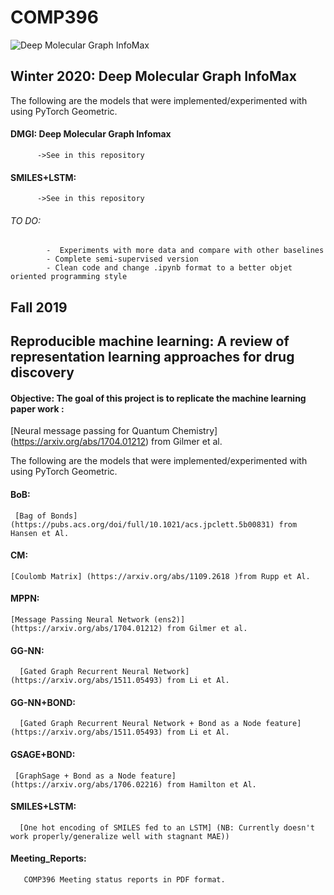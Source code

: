 # COMP396
![Deep Molecular Graph InfoMax](https://github.com/bmbodj/COMP396/blob/master/Winter_2020/DMGI.png)
## Winter 2020: Deep Molecular Graph InfoMax

The following are the models that were implemented/experimented with using PyTorch Geometric.
#### DMGI: Deep Molecular Graph Infomax
          ->See in this repository
####  SMILES+LSTM: 
          ->See in this repository          
###### TO DO: 
            -  Experiments with more data and compare with other baselines
            - Complete semi-supervised version
            - Clean code and change .ipynb format to a better objet oriented programming style
## Fall 2019
## Reproducible machine learning: A review of representation learning approaches for drug discovery

#### Objective: The goal  of this project is to replicate the machine learning paper work : 
[Neural message passing for Quantum Chemistry] (https://arxiv.org/abs/1704.01212) from Gilmer et al. 

The following are the models that were implemented/experimented with using PyTorch Geometric.


#### BoB:
     [Bag of Bonds] (https://pubs.acs.org/doi/full/10.1021/acs.jpclett.5b00831) from Hansen et Al. 


#### CM:
    [Coulomb Matrix] (https://arxiv.org/abs/1109.2618 )from Rupp et Al.
    
     
#### MPPN: 
    [Message Passing Neural Network (ens2)] (https://arxiv.org/abs/1704.01212) from Gilmer et al. 

     
#### GG-NN: 
      [Gated Graph Recurrent Neural Network] (https://arxiv.org/abs/1511.05493) from Li et Al.
      
     
#### GG-NN+BOND: 
      [Gated Graph Recurrent Neural Network + Bond as a Node feature] (https://arxiv.org/abs/1511.05493) from Li et Al.
      
     
#### GSAGE+BOND: 
     [GraphSage + Bond as a Node feature]  (https://arxiv.org/abs/1706.02216) from Hamilton et Al.             

#### SMILES+LSTM: 
      [One hot encoding of SMILES fed to an LSTM] (NB: Currently doesn't work properly/generalize well with stagnant MAE))
            
#### Meeting_Reports:       
       COMP396 Meeting status reports in PDF format.
